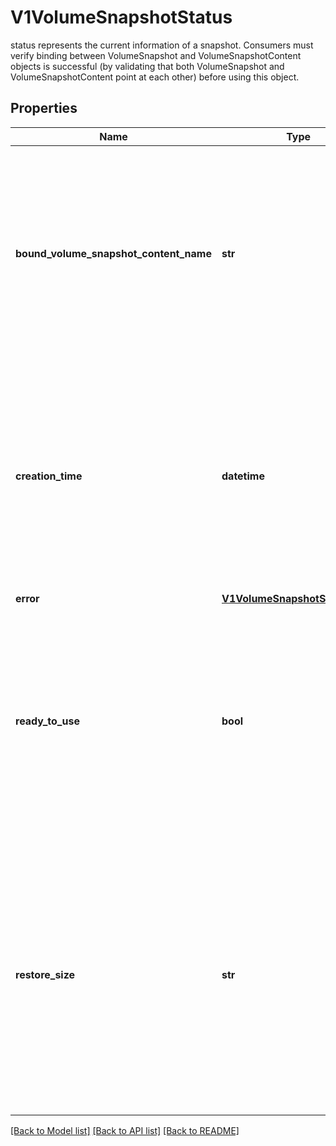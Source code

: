 # V1VolumeSnapshotStatus

status represents the current information of a snapshot. Consumers must verify binding between VolumeSnapshot and VolumeSnapshotContent objects is successful (by validating that both VolumeSnapshot and VolumeSnapshotContent point at each other) before using this object.
## Properties
Name | Type | Description | Notes
------------ | ------------- | ------------- | -------------
**bound_volume_snapshot_content_name** | **str** | boundVolumeSnapshotContentName is the name of the VolumeSnapshotContent object to which this VolumeSnapshot object intends to bind to. If not specified, it indicates that the VolumeSnapshot object has not been successfully bound to a VolumeSnapshotContent object yet. NOTE: To avoid possible security issues, consumers must verify binding between VolumeSnapshot and VolumeSnapshotContent objects is successful (by validating that both VolumeSnapshot and VolumeSnapshotContent point at each other) before using this object. | [optional] 
**creation_time** | **datetime** | creationTime is the timestamp when the point-in-time snapshot is taken by the underlying storage system. In dynamic snapshot creation case, this field will be filled in by the snapshot controller with the \&quot;creation_time\&quot; value returned from CSI \&quot;CreateSnapshot\&quot; gRPC call. For a pre-existing snapshot, this field will be filled with the \&quot;creation_time\&quot; value returned from the CSI \&quot;ListSnapshots\&quot; gRPC call if the driver supports it. If not specified, it may indicate that the creation time of the snapshot is unknown. | [optional] 
**error** | [**V1VolumeSnapshotStatusError**](V1VolumeSnapshotStatusError.md) |  | [optional] 
**ready_to_use** | **bool** | readyToUse indicates if the snapshot is ready to be used to restore a volume. In dynamic snapshot creation case, this field will be filled in by the snapshot controller with the \&quot;ready_to_use\&quot; value returned from CSI \&quot;CreateSnapshot\&quot; gRPC call. For a pre-existing snapshot, this field will be filled with the \&quot;ready_to_use\&quot; value returned from the CSI \&quot;ListSnapshots\&quot; gRPC call if the driver supports it, otherwise, this field will be set to \&quot;True\&quot;. If not specified, it means the readiness of a snapshot is unknown. | [optional] 
**restore_size** | **str** | restoreSize represents the minimum size of volume required to create a volume from this snapshot. In dynamic snapshot creation case, this field will be filled in by the snapshot controller with the \&quot;size_bytes\&quot; value returned from CSI \&quot;CreateSnapshot\&quot; gRPC call. For a pre-existing snapshot, this field will be filled with the \&quot;size_bytes\&quot; value returned from the CSI \&quot;ListSnapshots\&quot; gRPC call if the driver supports it. When restoring a volume from this snapshot, the size of the volume MUST NOT be smaller than the restoreSize if it is specified, otherwise the restoration will fail. If not specified, it indicates that the size is unknown. | [optional] 

[[Back to Model list]](../README.md#documentation-for-models) [[Back to API list]](../README.md#documentation-for-api-endpoints) [[Back to README]](../README.md)


